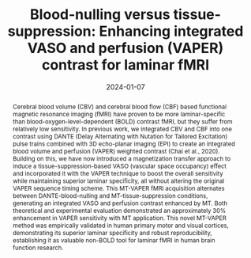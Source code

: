 ---
title: "Blood-nulling versus tissue-suppression: Enhancing integrated VASO and perfusion (VAPER) contrast for laminar fMRI"
date: 2024-01-07
authors_string: Yuhui Chai, Linqing Li, Rüdiger Stirnberg, Laurentius Huber, Tony Stöcker, Peter Bandettini, Bradley P. Sutton
authors:
   - Yuhui Chai
   - Linqing Li
   - Rüdiger Stirnberg
   - Laurentius Huber
   - Tony Stöcker
   - Peter Bandettini
   - Bradley P. Sutton
author_ids:
   - yuhui_chai
   - laurentius_huber
   - peter_bandettini
journal: 'Imaging Neuroscience'
volume: 
issue:
pages: 
book_title: ''
publisher: ''
abstract: "<p>Cerebral blood volume (CBV) and cerebral blood flow (CBF) based functional magnetic resonance imaging (fMRI) have proven to be more laminar-specific than blood-oxygen-level-dependent (BOLD) contrast fMRI, but they suffer from relatively low sensitivity. In previous work, we integrated CBV and CBF into one contrast using DANTE (Delay Alternating with Nutation for Tailored Excitation) pulse trains combined with 3D echo-planar imaging (EPI) to create an integrated blood volume and perfusion (VAPER) weighted contrast (Chai et al., 2020). Building on this, we have now introduced a magnetization transfer approach to induce a tissue-suppression-based VASO (vascular space occupancy) effect and incorporated it with the VAPER technique to boost the overall sensitivity while maintaining superior laminar specificity, all without altering the original VAPER sequence timing scheme. This MT-VAPER fMRI acquisition alternates between DANTE-blood-nulling and MT-tissue-suppression conditions, generating an integrated VASO and perfusion contrast enhanced by MT. Both theoretical and experimental evaluation demonstrated an approximately 30% enhancement in VAPER sensitivity with MT application. This novel MT-VAPER method was empirically validated in human primary motor and visual cortices, demonstrating its superior laminar specificity and robust reproducibility, establishing it as valuable non-BOLD tool for laminar fMRI in human brain function research.</p>"
project_id: layer_fmri
paper_url: https://direct.mit.edu/imag/article/doi/10.1162/imag_a_00453/127396
doi: https://doi.org/10.1162/imag_a_00453
data_loc: ''
code_loc: ''
file: '/assets/publications//assets/publications/'
file_name: '/assets/publications/'
type: journal_article
pub_str: ' (2025) Imaging Neuroscience'
layout: publication 
---
